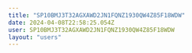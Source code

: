 ```yaml
---
title: "SP10BMJ3T32AGXAWD2JN1FQNZ1930QW4Z85F18WDW"
date: 2024-04-08T22:58:25.054Z
user: SP10BMJ3T32AGXAWD2JN1FQNZ1930QW4Z85F18WDW
layout: "users"
---
```

    